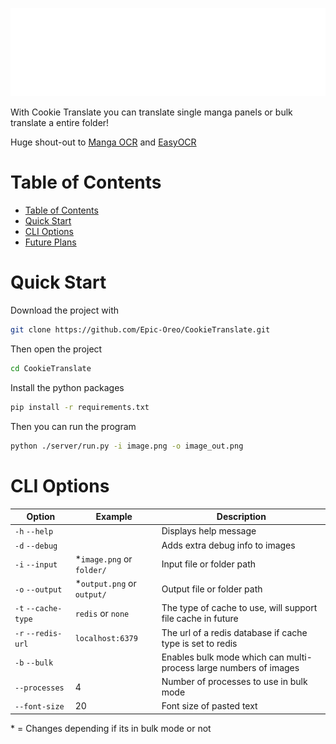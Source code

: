 
![vlogo](https://raw.githubusercontent.com/Epic-Oreo/CookieTranslate/refs/heads/main/docs/cookieTranslateBanner.png)

With Cookie Translate you can translate single manga panels or bulk translate a entire folder!


Huge shout-out to [Manga OCR](https://github.com/kha-white/manga-ocr) 
and [EasyOCR](https://github.com/JaidedAI/EasyOCR)


# Table of Contents
* [Table of Contents](#table-of-contents)
* [Quick Start](#quick-start)
* [CLI Options](#cli-options)
* [Future Plans](#future)


# Quick Start
Download the project with

```sh
git clone https://github.com/Epic-Oreo/CookieTranslate.git
```

Then open the project

```sh
cd CookieTranslate
```

Install the python packages

```sh
pip install -r requirements.txt
```


Then you can run the program
```sh
python ./server/run.py -i image.png -o image_out.png
```

# CLI Options


| Option              | Example                    | Description                                                 |
|---------------------|----------------------------|------------|
| `-h` `--help`       |                            | Displays help message                                       |
| `-d` `--debug`     |                            | Adds extra debug info to images                             |
| `-i` `--input`      | *`image.png` or `folder/`  | Input file or folder path                                   |
| `-o` `--output`     | *`output.png` or `output/` | Output file or folder path                                  |
| `-t` `--cache-type` | `redis` or `none`          | The type of cache to use, will support file cache in future |
| `-r` `--redis-url` | `localhost:6379` | The url of a redis database if cache type is set to redis |
|`-b` `--bulk`|| Enables bulk mode which can multi-process large numbers of images |
|`--processes`| 4 | Number of processes to use in bulk mode |
|`--font-size`| 20 | Font size of pasted text |


\* = Changes depending if its in bulk mode or not
